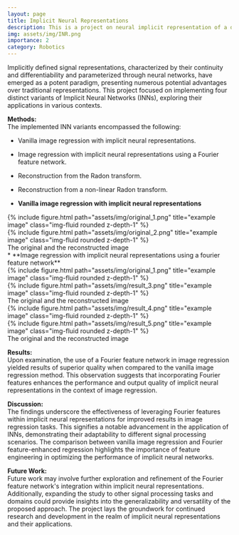 ```yaml
---
layout: page
title: Implicit Neural Representations
description: This is a project on neural implicit representation of a deep network that can be used to memorize an image or even reconstruct it from non-linear measurements.
img: assets/img/INR.png
importance: 2
category: Robotics
---
```


Implicitly defined signal representations, characterized by their continuity and differentiability and parameterized through neural networks, have emerged as a potent paradigm, presenting numerous potential advantages over traditional representations. This project focused on implementing four distinct variants of Implicit Neural Networks (INNs), exploring their applications in various contexts.

**Methods:**<br>
The implemented INN variants encompassed the following:

* Vanilla image regression with implicit neural representations.<br>
* Image regression with implicit neural representations using a Fourier feature network.<br>
* Reconstruction from the Radon transform.<br>
* Reconstruction from a non-linear Radon transform.<br>


* **Vanilla image regression with implicit neural representations**

<div class="row justify-content-sm-center">
    <div class="col-sm mt-3 mt-md-0">
        {% include figure.html path="assets/img/original_1.png"  title="example image" class="img-fluid rounded z-depth-1" %}
    </div>
     <div class="col-sm mt-3 mt-md-0">
        {% include figure.html path="assets/img/original_2.png" title="example image" class="img-fluid rounded z-depth-1"  %}
    </div>
</div> 
<div class="caption">
    The original and the reconstructed image
</div>
<!-- <div class="row">
</div> -->
<!-- <div class="caption">
    This image can also have a caption. It's like magic.
</div> -->
* **Image regression with implicit neural representations using a fourier feature network**

<div class="row justify-content-sm-center">
    <div class="col-sm mt-3 mt-md-0">
        {% include figure.html path="assets/img/original_1.png"  title="example image" class="img-fluid rounded z-depth-1" %}
    </div>
     <div class="col-sm mt-3 mt-md-0">
        {% include figure.html path="assets/img/result_3.png" title="example image" class="img-fluid rounded z-depth-1"  %}
    </div>
</div> 
<div class="caption">
    The original and the reconstructed image
</div>
<div class="row justify-content-sm-center">
    <div class="col-sm mt-3 mt-md-0">
        {% include figure.html path="assets/img/result_4.png"  title="example image" class="img-fluid rounded z-depth-1" %}
    </div>
     <div class="col-sm mt-3 mt-md-0">
        {% include figure.html path="assets/img/result_5.png" title="example image" class="img-fluid rounded z-depth-1"  %}
    </div>
</div> 
<div class="caption">
    The original and the reconstructed image
</div>


**Results:**<br>
Upon examination, the use of a Fourier feature network in image regression yielded results of superior quality when compared to the vanilla image regression method. This observation suggests that incorporating Fourier features enhances the performance and output quality of implicit neural representations in the context of image regression.

**Discussion:**<br>
The findings underscore the effectiveness of leveraging Fourier features within implicit neural representations for improved results in image regression tasks. This signifies a notable advancement in the application of INNs, demonstrating their adaptability to different signal processing scenarios. The comparison between vanilla image regression and Fourier feature-enhanced regression highlights the importance of feature engineering in optimizing the performance of implicit neural networks.

**Future Work:**<br>
Future work may involve further exploration and refinement of the Fourier feature network's integration within implicit neural representations. Additionally, expanding the study to other signal processing tasks and domains could provide insights into the generalizability and versatility of the proposed approach. The project lays the groundwork for continued research and development in the realm of implicit neural representations and their applications.